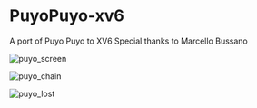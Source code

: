 # PuyoPuyo-xv6
A port of Puyo Puyo to XV6
Special thanks to Marcello Bussano

![puyo_screen](https://user-images.githubusercontent.com/53912324/112041538-43a6fc80-8b25-11eb-900d-0cafec19d01f.jpg)

![puyo_chain](https://user-images.githubusercontent.com/53912324/112041691-73560480-8b25-11eb-9c94-eddc8b11b52e.gif)

![puyo_lost](https://user-images.githubusercontent.com/53912324/112041710-77822200-8b25-11eb-9ab8-92c0ca931ebe.gif)

